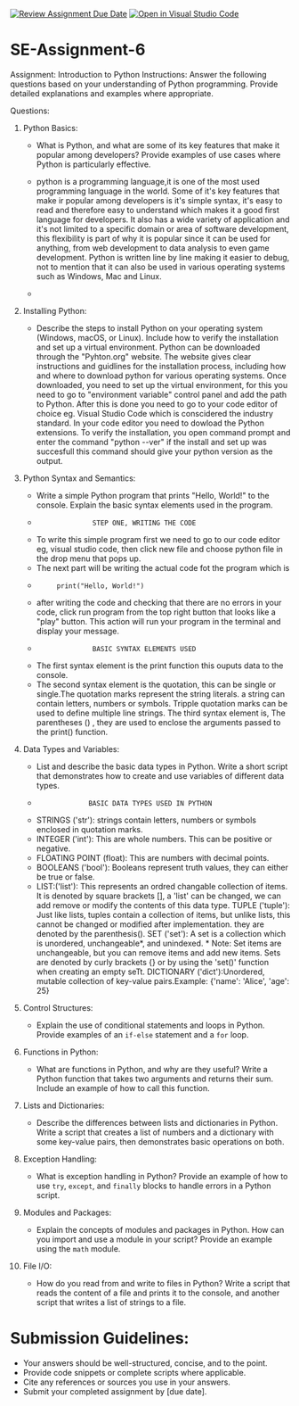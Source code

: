 [![Review Assignment Due Date](https://classroom.github.com/assets/deadline-readme-button-22041afd0340ce965d47ae6ef1cefeee28c7c493a6346c4f15d667ab976d596c.svg)](https://classroom.github.com/a/WfNmjXUk)
[![Open in Visual Studio Code](https://classroom.github.com/assets/open-in-vscode-2e0aaae1b6195c2367325f4f02e2d04e9abb55f0b24a779b69b11b9e10269abc.svg)](https://classroom.github.com/online_ide?assignment_repo_id=15340099&assignment_repo_type=AssignmentRepo)
# SE-Assignment-6
 Assignment: Introduction to Python
Instructions:
Answer the following questions based on your understanding of Python programming. Provide detailed explanations and examples where appropriate.

 Questions:

1. Python Basics:
   - What is Python, and what are some of its key features that make it popular among developers? Provide examples of use cases where Python is particularly effective.
  
   - python is a programming language,it is one of the most used programming language in the world. Some of it's key features that make ir popular among developers is it's simple syntax, it's easy to read and therefore easy to understand which makes it  a good first language for developers. It also has a wide variety of application and it's not limited to a specific domain or area of software development, this flexibility is part of why it is popular since it can be used for anything, from web development to data analysis to even game development. Python is written line by line making it easier to debug, not to mention that it can also be used in various operating systems such as Windows, Mac and Linux.
   - 

2. Installing Python:
   - Describe the steps to install Python on your operating system (Windows, macOS, or Linux). Include how to verify the installation and set up a virtual environment.
Python can be downloaded through the "Pyhton.org" website. The website gives clear instructions and guidlines for the installation process, including how and where to download python for various operating systems. Once downloaded, you need to set up the virtual environment, for this you need to go to "environment variable" control panel and add the path to Python. After this is done you need to go to your code editor of choice eg. Visual Studio Code which is conscidered the industry standard. In your code editor you need to dowload the Python extensions.
To verify the installation, you open command prompt and enter the command "python --ver" if the install and set up was succesfull this command should give your python version as the output.

3. Python Syntax and Semantics:
   - Write a simple Python program that prints "Hello, World!" to the console. Explain the basic syntax elements used in the program.
   -                   STEP ONE, WRITING THE CODE
   -  To write this simple program first we need to go to our code editor eg, visual studio code, then click new file and choose python file in the drop menu that pops up.
   -  The next part will be writing the actual code fot the program which is
   -          print("Hello, World!")
   - after writing the code and checking that there are no errors in your code, click run program from the top right button that looks like a "play" button. This action will run your program in the terminal and display your message.
   -                   BASIC SYNTAX ELEMENTS USED
   - The first syntax element is the print function this ouputs data to the console. 
   - The second syntax element is the quotation, this can be single or single.The quotation marks represent the string literals. a string can contain letters, numbers or symbols. Tripple 
     quotation marks can be used to define multiple line strings.
     The third syntax element is, The parentheses () , they are used to enclose the arguments passed to the print() function.

4. Data Types and Variables:
   - List and describe the basic data types in Python. Write a short script that demonstrates how to create and use variables of different data types.
   -                  BASIC DATA TYPES USED IN PYTHON
   - STRINGS ('str'): strings contain letters, numbers or symbols enclosed in quotation marks.
   - INTEGER ('int'): This are whole numbers. This can be positive or negative.
   - FLOATING POINT (float): This are numbers with decimal points.
   - BOOLEANS ('bool'): Booleans represent truth values, they can either be true or false.
   - LIST:('list'): This represents an ordred changable collection of items. It is denoted by square brackets [], a 'list' can be changed, we can add remove or modify the contents of 
     this data type.
     TUPLE ('tuple'): Just like lists, tuples contain a collection of items, but unlike lists, this cannot be changed or modified after implementation. they are denoted by the 
     parenthesis().
     SET ('set'):  A set is a collection which is unordered, unchangeable*, and unindexed. * Note: Set items are unchangeable, but you can remove items and add new items. Sets are 
     denoted 
     by curly brackets {} or by using the 'set()' function when creating an empty seTt.
     DICTIONARY ('dict'):Unordered, mutable collection of key-value pairs.Example: {'name': 'Alice', 'age': 25}

5. Control Structures:
   - Explain the use of conditional statements and loops in Python. Provide examples of an `if-else` statement and a `for` loop.

6. Functions in Python:
   - What are functions in Python, and why are they useful? Write a Python function that takes two arguments and returns their sum. Include an example of how to call this function.

7. Lists and Dictionaries:
   - Describe the differences between lists and dictionaries in Python. Write a script that creates a list of numbers and a dictionary with some key-value pairs, then demonstrates basic operations on both.

8. Exception Handling:
   - What is exception handling in Python? Provide an example of how to use `try`, `except`, and `finally` blocks to handle errors in a Python script.

9. Modules and Packages:
   - Explain the concepts of modules and packages in Python. How can you import and use a module in your script? Provide an example using the `math` module.

10. File I/O:
    - How do you read from and write to files in Python? Write a script that reads the content of a file and prints it to the console, and another script that writes a list of strings to a file.

# Submission Guidelines:
- Your answers should be well-structured, concise, and to the point.
- Provide code snippets or complete scripts where applicable.
- Cite any references or sources you use in your answers.
- Submit your completed assignment by [due date].


